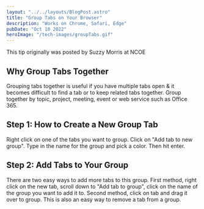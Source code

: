 ```yaml
---
layout: "../../layouts/BlogPost.astro"
title: "Group Tabs on Your Browser"
description: "Works on Chrome, Safari, Edge"
pubDate: "Oct 10 2022"
heroImage: "/tech-images/groupTabs.gif"
---
```

<p class='ital'>This tip originally was posted by Suzzy Morris at NCOE</p>
<h2>Why Group Tabs Together</h2>
<p>Grouping tabs together is useful if you have multiple tabs open & it becomes difficult to find a tab or to keep related tabs together. Group together by topic, project, meeting, event or web service such as Office 365.</p>

<h2>Step 1: How to Create a New Group Tab</h2>
<p>Right click on one of the tabs you want to group. Click on "Add tab to new group". Type in the name for the group and pick a color. Then hit enter.</p>

<h2>Step 2: Add Tabs to Your Group</h2>
<p>There are two easy ways to add more tabs to this group. First method, right click on the new tab, scroll down to "Add tab to group", click on the name of the group you want to add it to. Second method, click on tab and drag it over to group. This is also an easy way to remove a tab from a group.</p>
